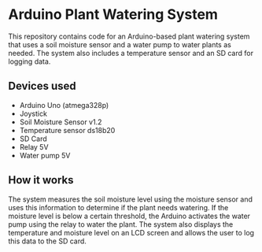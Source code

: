 # Arduino Plant Watering System

This repository contains code for an Arduino-based plant watering system that uses a soil moisture sensor and a water pump to water plants as needed. The system also includes a temperature sensor and an SD card for logging data.

## Devices used
- Arduino Uno (atmega328p)
- Joystick
- Soil Moisture Sensor v1.2
- Temperature sensor ds18b20
- SD Card
- Relay 5V
- Water pump 5V

## How it works
The system measures the soil moisture level using the moisture sensor and uses this information to determine if the plant needs watering. If the moisture level is below a certain threshold, the Arduino activates the water pump using the relay to water the plant. The system also displays the temperature and moisture level on an LCD screen and allows the user to log this data to the SD card.

